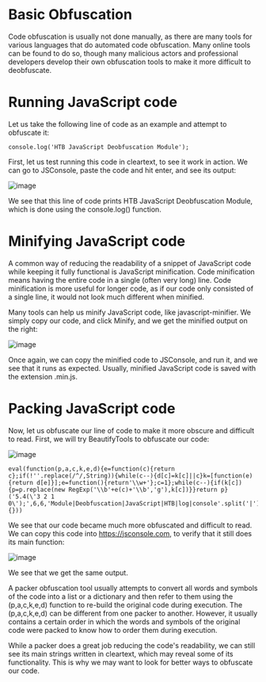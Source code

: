 # Basic Obfuscation
Code obfuscation is usually not done manually, as there are many tools for various languages that do automated code obfuscation. Many online tools can be found to do so, though many malicious actors and professional developers develop their own obfuscation tools to make it more difficult to deobfuscate.

# Running JavaScript code
Let us take the following line of code as an example and attempt to obfuscate it:
```
console.log('HTB JavaScript Deobfuscation Module');
```
First, let us test running this code in cleartext, to see it work in action. We can go to JSConsole, paste the code and hit enter, and see its output:

![image](https://github.com/RipperGh/BugHunting-D/assets/165308866/1b6072d2-7b98-449f-9761-e2460b0270df)

We see that this line of code prints HTB JavaScript Deobfuscation Module, which is done using the console.log() function.

# Minifying JavaScript code
A common way of reducing the readability of a snippet of JavaScript code while keeping it fully functional is JavaScript minification. Code minification means having the entire code in a single (often very long) line. Code minification is more useful for longer code, as if our code only consisted of a single line, it would not look much different when minified.

Many tools can help us minify JavaScript code, like javascript-minifier. We simply copy our code, and click Minify, and we get the minified output on the right:

![image](https://github.com/RipperGh/BugHunting-D/assets/165308866/1d9b9859-47f7-495f-af03-724005f7a9ab)

Once again, we can copy the minified code to JSConsole, and run it, and we see that it runs as expected. Usually, minified JavaScript code is saved with the extension .min.js.

# Packing JavaScript code
Now, let us obfuscate our line of code to make it more obscure and difficult to read. First, we will try BeautifyTools to obfuscate our code:

![image](https://github.com/RipperGh/BugHunting-D/assets/165308866/5f3d067c-837a-4609-bb01-7fde373884ae)

```
eval(function(p,a,c,k,e,d){e=function(c){return c};if(!''.replace(/^/,String)){while(c--){d[c]=k[c]||c}k=[function(e){return d[e]}];e=function(){return'\\w+'};c=1};while(c--){if(k[c]){p=p.replace(new RegExp('\\b'+e(c)+'\\b','g'),k[c])}}return p}('5.4(\'3 2 1 0\');',6,6,'Module|Deobfuscation|JavaScript|HTB|log|console'.split('|'),0,{}))
```
We see that our code became much more obfuscated and difficult to read. We can copy this code into https://jsconsole.com, to verify that it still does its main function:

![image](https://github.com/RipperGh/BugHunting-D/assets/165308866/1a4a3d32-40b7-4992-a579-1a9db0118071)

We see that we get the same output.

A packer obfuscation tool usually attempts to convert all words and symbols of the code into a list or a dictionary and then refer to them using the (p,a,c,k,e,d) function to re-build the original code during execution. The (p,a,c,k,e,d) can be different from one packer to another. However, it usually contains a certain order in which the words and symbols of the original code were packed to know how to order them during execution.

While a packer does a great job reducing the code's readability, we can still see its main strings written in cleartext, which may reveal some of its functionality. This is why we may want to look for better ways to obfuscate our code.


